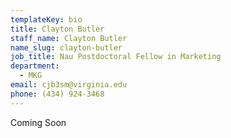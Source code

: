 ```yaml
---
templateKey: bio
title: Clayton Butler
staff_name: Clayton Butler
name_slug: clayton-butler
job_title: Nau Postdoctoral Fellow in Marketing
department:
  - MKG
email: cjb3sm@virginia.edu
phone: (434) 924-3468
---
```

Coming Soon